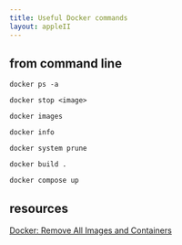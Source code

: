 ```yaml
---
title: Useful Docker commands
layout: appleII
---
```


from command line
-----------------

```
docker ps -a

docker stop <image>

docker images

docker info

docker system prune

docker build .

docker compose up
```

resources
---------

[Docker: Remove All Images and Containers](https://davidwalsh.name/docker-remove-all-images-containers)
